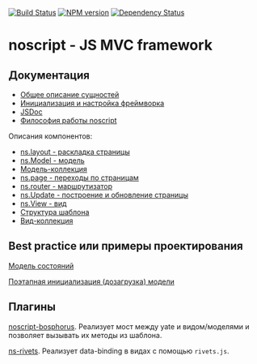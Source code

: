 [![Build Status](https://travis-ci.org/yandex-ui/noscript.png?branch=master)](https://travis-ci.org/yandex-ui/noscript)
[![NPM version](https://badge.fury.io/js/noscript.png)](http://badge.fury.io/js/noscript)
[![Dependency Status](https://david-dm.org/yandex-ui/noscript.png)](https://david-dm.org/yandex-ui/noscript)
# noscript - JS MVC framework

## Документация

- [Общее описание сущностей](/doc/entities.md)
- [Инициализация и настройка фреймворка](/doc/ns.init.md)
- [JSDoc](https://yandex-ui.github.io/noscript/)
- [Философия работы noscript](/doc/philosophy.md)

Описания компонентов:
- [ns.layout - раскладка страницы](/doc/ns.layout.md)
- [ns.Model - модель](/doc/ns.model.md)
 - [Модель-коллекция](/doc/ns.modelCollection.md)
- [ns.page - переходы по страницам](/doc/ns.page.md)
- [ns.router - маршрутизатор](/doc/ns.router.md)
- [ns.Update - построение и обновление страницы](/doc/ns.update.logic.md)
- [ns.View - вид](/doc/ns.view.md)
 - [Структура шаблона](/doc/ns.view.yate.md)
 - [Вид-коллекция](/doc/ns.viewCollection.md)

## Best practice или примеры проектирования

[Модель состояний](/doc/patterns/ns.pattern.model.state.md)

[Поэтапная инициализация (дозагрузка) модели](/doc/patterns/ns.pattern.model.partial.md)

## Плагины

[noscript-bosphorus](https://github.com/yandex-ui/noscript-bosphorus). Реализует мост между yate и видом/моделями и позволяет вызывать их методы из шаблона.

[ns-rivets](https://github.com/Lapple/ns-rivets). Реализует data-binding в видах с помощью `rivets.js`.
